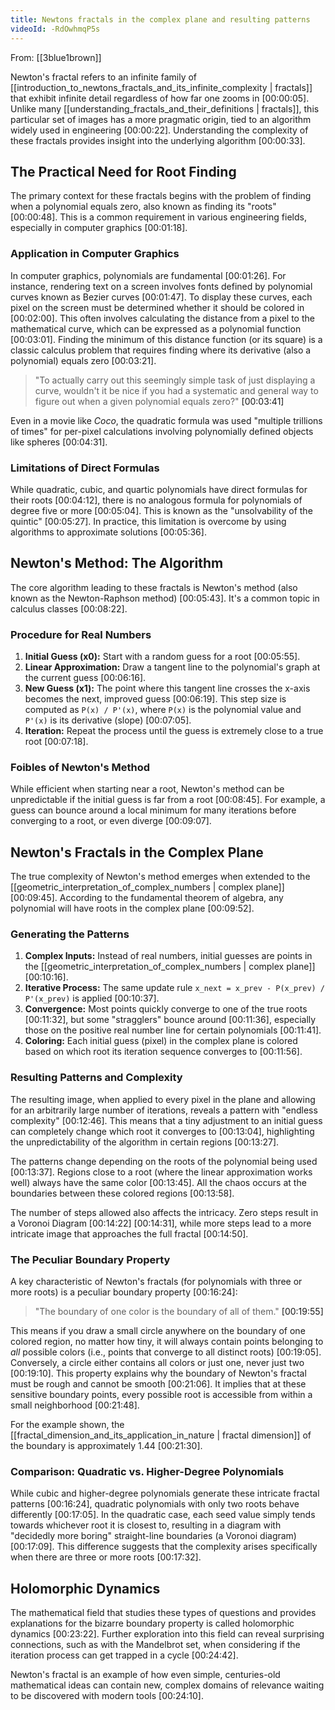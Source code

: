 ```yaml
---
title: Newtons fractals in the complex plane and resulting patterns
videoId: -RdOwhmqP5s
---
```


From: [[3blue1brown]] <br/> 

Newton's fractal refers to an infinite family of [[introduction_to_newtons_fractals_and_its_infinite_complexity | fractals]] that exhibit infinite detail regardless of how far one zooms in <a class="yt-timestamp" data-t="00:00:05">[00:00:05]</a>. Unlike many [[understanding_fractals_and_their_definitions | fractals]], this particular set of images has a more pragmatic origin, tied to an algorithm widely used in engineering <a class="yt-timestamp" data-t="00:00:22">[00:00:22]</a>. Understanding the complexity of these fractals provides insight into the underlying algorithm <a class="yt-timestamp" data-t="00:00:33">[00:00:33]</a>.

## The Practical Need for Root Finding

The primary context for these fractals begins with the problem of finding when a polynomial equals zero, also known as finding its "roots" <a class="yt-timestamp" data-t="00:00:48">[00:00:48]</a>. This is a common requirement in various engineering fields, especially in computer graphics <a class="yt-timestamp" data-t="00:01:18">[00:01:18]</a>.

### Application in Computer Graphics
In computer graphics, polynomials are fundamental <a class="yt-timestamp" data-t="00:01:26">[00:01:26]</a>. For instance, rendering text on a screen involves fonts defined by polynomial curves known as Bezier curves <a class="yt-timestamp" data-t="00:01:47">[00:01:47]</a>. To display these curves, each pixel on the screen must be determined whether it should be colored in <a class="yt-timestamp" data-t="00:02:00">[00:02:00]</a>. This often involves calculating the distance from a pixel to the mathematical curve, which can be expressed as a polynomial function <a class="yt-timestamp" data-t="00:03:01">[00:03:01]</a>. Finding the minimum of this distance function (or its square) is a classic calculus problem that requires finding where its derivative (also a polynomial) equals zero <a class="yt-timestamp" data-t="00:03:21">[00:03:21]</a>.

> "To actually carry out this seemingly simple task of just displaying a curve, wouldn't it be nice if you had a systematic and general way to figure out when a given polynomial equals zero?" <a class="yt-timestamp" data-t="00:03:41">[00:03:41]</a>

Even in a movie like *Coco*, the quadratic formula was used "multiple trillions of times" for per-pixel calculations involving polynomially defined objects like spheres <a class="yt-timestamp" data-t="00:04:31">[00:04:31]</a>.

### Limitations of Direct Formulas
While quadratic, cubic, and quartic polynomials have direct formulas for their roots <a class="yt-timestamp" data-t="00:04:12">[00:04:12]</a>, there is no analogous formula for polynomials of degree five or more <a class="yt-timestamp" data-t="00:05:04">[00:05:04]</a>. This is known as the "unsolvability of the quintic" <a class="yt-timestamp" data-t="00:05:27">[00:05:27]</a>. In practice, this limitation is overcome by using algorithms to approximate solutions <a class="yt-timestamp" data-t="00:05:36">[00:05:36]</a>.

## Newton's Method: The Algorithm

The core algorithm leading to these fractals is Newton's method (also known as the Newton-Raphson method) <a class="yt-timestamp" data-t="00:05:43">[00:05:43]</a>. It's a common topic in calculus classes <a class="yt-timestamp" data-t="00:08:22">[00:08:22]</a>.

### Procedure for Real Numbers
1.  **Initial Guess (x0):** Start with a random guess for a root <a class="yt-timestamp" data-t="00:05:55">[00:05:55]</a>.
2.  **Linear Approximation:** Draw a tangent line to the polynomial's graph at the current guess <a class="yt-timestamp" data-t="00:06:16">[00:06:16]</a>.
3.  **New Guess (x1):** The point where this tangent line crosses the x-axis becomes the next, improved guess <a class="yt-timestamp" data-t="00:06:19">[00:06:19]</a>. This step size is computed as `P(x) / P'(x)`, where `P(x)` is the polynomial value and `P'(x)` is its derivative (slope) <a class="yt-timestamp" data-t="00:07:05">[00:07:05]</a>.
4.  **Iteration:** Repeat the process until the guess is extremely close to a true root <a class="yt-timestamp" data-t="00:07:18">[00:07:18]</a>.

### Foibles of Newton's Method
While efficient when starting near a root, Newton's method can be unpredictable if the initial guess is far from a root <a class="yt-timestamp" data-t="00:08:45">[00:08:45]</a>. For example, a guess can bounce around a local minimum for many iterations before converging to a root, or even diverge <a class="yt-timestamp" data-t="00:09:07">[00:09:07]</a>.

## Newton's Fractals in the Complex Plane

The true complexity of Newton's method emerges when extended to the [[geometric_interpretation_of_complex_numbers | complex plane]] <a class="yt-timestamp" data-t="00:09:45">[00:09:45]</a>. According to the fundamental theorem of algebra, any polynomial will have roots in the complex plane <a class="yt-timestamp" data-t="00:09:52">[00:09:52]</a>.

### Generating the Patterns
1.  **Complex Inputs:** Instead of real numbers, initial guesses are points in the [[geometric_interpretation_of_complex_numbers | complex plane]] <a class="yt-timestamp" data-t="00:10:16">[00:10:16]</a>.
2.  **Iterative Process:** The same update rule `x_next = x_prev - P(x_prev) / P'(x_prev)` is applied <a class="yt-timestamp" data-t="00:10:37">[00:10:37]</a>.
3.  **Convergence:** Most points quickly converge to one of the true roots <a class="yt-timestamp" data-t="00:11:32">[00:11:32]</a>, but some "stragglers" bounce around <a class="yt-timestamp" data-t="00:11:36">[00:11:36]</a>, especially those on the positive real number line for certain polynomials <a class="yt-timestamp" data-t="00:11:41">[00:11:41]</a>.
4.  **Coloring:** Each initial guess (pixel) in the complex plane is colored based on which root its iteration sequence converges to <a class="yt-timestamp" data-t="00:11:56">[00:11:56]</a>.

### Resulting Patterns and Complexity
The resulting image, when applied to every pixel in the plane and allowing for an arbitrarily large number of iterations, reveals a pattern with "endless complexity" <a class="yt-timestamp" data-t="00:12:46">[00:12:46]</a>. This means that a tiny adjustment to an initial guess can completely change which root it converges to <a class="yt-timestamp" data-t="00:13:04">[00:13:04]</a>, highlighting the unpredictability of the algorithm in certain regions <a class="yt-timestamp" data-t="00:13:27">[00:13:27]</a>.

The patterns change depending on the roots of the polynomial being used <a class="yt-timestamp" data-t="00:13:37">[00:13:37]</a>. Regions close to a root (where the linear approximation works well) always have the same color <a class="yt-timestamp" data-t="00:13:45">[00:13:45]</a>. All the chaos occurs at the boundaries between these colored regions <a class="yt-timestamp" data-t="00:13:58">[00:13:58]</a>.

The number of steps allowed also affects the intricacy. Zero steps result in a Voronoi Diagram <a class="yt-timestamp" data-t="00:14:22">[00:14:22]</a> <a class="yt-timestamp" data-t="00:14:31">[00:14:31]</a>, while more steps lead to a more intricate image that approaches the full fractal <a class="yt-timestamp" data-t="00:14:50">[00:14:50]</a>.

### The Peculiar Boundary Property

A key characteristic of Newton's fractals (for polynomials with three or more roots) is a peculiar boundary property <a class="yt-timestamp" data-t="00:16:24">[00:16:24]</a>:

> "The boundary of one color is the boundary of all of them." <a class="yt-timestamp" data-t="00:19:55">[00:19:55]</a>

This means if you draw a small circle anywhere on the boundary of one colored region, no matter how tiny, it will always contain points belonging to *all* possible colors (i.e., points that converge to all distinct roots) <a class="yt-timestamp" data-t="00:19:05">[00:19:05]</a>. Conversely, a circle either contains all colors or just one, never just two <a class="yt-timestamp" data-t="00:19:10">[00:19:10]</a>. This property explains why the boundary of Newton's fractal must be rough and cannot be smooth <a class="yt-timestamp" data-t="00:21:06">[00:21:06]</a>. It implies that at these sensitive boundary points, every possible root is accessible from within a small neighborhood <a class="yt-timestamp" data-t="00:21:48">[00:21:48]</a>.

For the example shown, the [[fractal_dimension_and_its_application_in_nature | fractal dimension]] of the boundary is approximately 1.44 <a class="yt-timestamp" data-t="00:21:30">[00:21:30]</a>.

### Comparison: Quadratic vs. Higher-Degree Polynomials
While cubic and higher-degree polynomials generate these intricate fractal patterns <a class="yt-timestamp" data-t="00:16:24">[00:16:24]</a>, quadratic polynomials with only two roots behave differently <a class="yt-timestamp" data-t="00:17:05">[00:17:05]</a>. In the quadratic case, each seed value simply tends towards whichever root it is closest to, resulting in a diagram with "decidedly more boring" straight-line boundaries (a Voronoi diagram) <a class="yt-timestamp" data-t="00:17:09">[00:17:09]</a>. This difference suggests that the complexity arises specifically when there are three or more roots <a class="yt-timestamp" data-t="00:17:32">[00:17:32]</a>.

## Holomorphic Dynamics
The mathematical field that studies these types of questions and provides explanations for the bizarre boundary property is called holomorphic dynamics <a class="yt-timestamp" data-t="00:23:22">[00:23:22]</a>. Further exploration into this field can reveal surprising connections, such as with the Mandelbrot set, when considering if the iteration process can get trapped in a cycle <a class="yt-timestamp" data-t="00:24:42">[00:24:42]</a>.

Newton's fractal is an example of how even simple, centuries-old mathematical ideas can contain new, complex domains of relevance waiting to be discovered with modern tools <a class="yt-timestamp" data-t="00:24:10">[00:24:10]</a>.